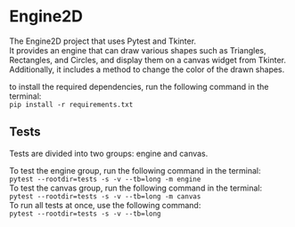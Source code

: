 # Engine2D
The Engine2D project that uses Pytest and Tkinter. <br>
It provides an engine that can draw various shapes such as Triangles, Rectangles, and Circles, and display them on a canvas widget from Tkinter.<br>
Additionally, it includes a method to change the color of the drawn shapes.<br>

to install the required dependencies, run the following command in the terminal:<br>
`pip install -r requirements.txt`<br>

## Tests
Tests are divided into two groups: engine and canvas.

To test the engine group, run the following command in the terminal:<br>
`pytest --rootdir=tests -s -v --tb=long -m engine`<br>
To test the canvas group, run the following command in the terminal:<br>
`pytest --rootdir=tests -s -v --tb=long -m canvas`<br>
To run all tests at once, use the following command:<br>
`pytest --rootdir=tests -s -v --tb=long`<br>
